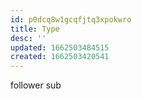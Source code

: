 ```yaml
---
id: p0dcq8w1gcqfjtq3xpokwro
title: Type
desc: ''
updated: 1662503484515
created: 1662503420541
---
```


follower
sub
